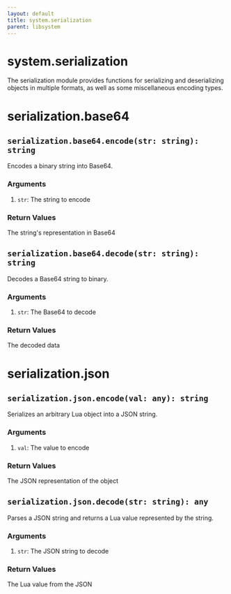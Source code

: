 ```yaml
---
layout: default
title: system.serialization
parent: libsystem
---
```


# system.serialization
The serialization module provides functions for serializing and deserializing
 objects in multiple formats, as well as some miscellaneous encoding types.

# serialization.base64


## `serialization.base64.encode(str: string): string`
Encodes a binary string into Base64.

### Arguments
1. `str`: The string to encode

### Return Values
The string's representation in Base64

## `serialization.base64.decode(str: string): string`
Decodes a Base64 string to binary.

### Arguments
1. `str`: The Base64 to decode

### Return Values
The decoded data

# serialization.json


## `serialization.json.encode(val: any): string`
Serializes an arbitrary Lua object into a JSON string.

### Arguments
1. `val`: The value to encode

### Return Values
The JSON representation of the object

## `serialization.json.decode(str: string): any`
Parses a JSON string and returns a Lua value represented by the string.

### Arguments
1. `str`: The JSON string to decode

### Return Values
The Lua value from the JSON


